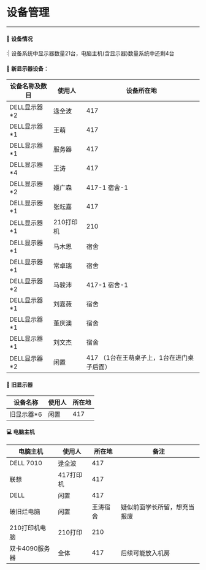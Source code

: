# 设备管理

------
#### 🚀 设备情况

:| 设备系统中显示器数量21台，电脑主机(含显示器)数量系统中还剩4台


#### 🏅️ 新显示器设备：

| 设备名称及数目 | 使用人    | 设备所在地                                    |
| -------------- | --------- | ------------------------------------------ |
| DELL显示器*2   | 逯全波    | 417                                         |
| DELL显示器*1   | 王萌      | 417                                         |
| DELL显示器*1   | 服务器    | 417                                         |
| DELL显示器*4   | 王涛      | 417                                         |
| DELL显示器*2   | 姬广森    | 417-1   宿舍-1                              |
| DELL显示器*1   | 张耘嘉    | 417                                         |
| DELL显示器*1   | 210打印机 | 210                                         |
| DELL显示器*1   | 马木恩    | 宿舍                                        |
| DELL显示器*1   | 常卓瑞    | 宿舍                                        |
| DELL显示器*2   | 马骏沛    | 417-1  宿舍-1                               |
| DELL显示器*1   | 刘嘉薇    | 宿舍                                        |
| DELL显示器*1   | 董庆澳    | 宿舍                                        |
| DELL显示器*1   | 刘文杰    | 宿舍                                        |
| DELL显示器*2   | 闲置      | 417  （1台在王萌桌子上，1台在进门桌子后面）    |

#### 👀 旧显示器

| 设备名称  | 使用人 | 所在地 |
| -------- | ------ | ------ |
| 旧显示器*6 | 闲置   | 417    |



#### 💻 电脑主机

| 电脑主机       | 使用人    | 所在地 |备注|
| -------------- | --------- | ------ |------------------------ |
| DELL 7010      | 逯全波    | 417    |                          |
| 联想           | 417打印机 | 417    |                          |
| DELL           | 闲置      | 417    |                         |
| 破旧烂电脑     | 闲置      |王涛宿舍| 疑似前面学长所留，想充当报废|
| 210打印机电脑  | 210打印   | 210    |                          |
| 双卡4090服务器 | 全体      | 417    |   后续可能放入机房        |

